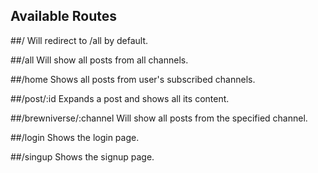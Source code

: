 ## Available Routes

##/
Will redirect to /all by default.

##/all
Will show all posts from all channels.

##/home
Shows all posts from user's subscribed channels.

##/post/:id
Expands a post and shows all its content.

##/brewniverse/:channel
Will show all posts from the specified channel.

##/login
Shows the login page.

##/singup
Shows the signup page.
